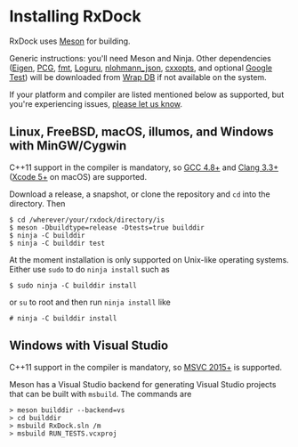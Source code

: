 # Installing RxDock

RxDock uses [Meson](https://mesonbuild.com/) for building.

Generic instructions: you'll need Meson and Ninja. Other dependencies
([Eigen](http://eigen.tuxfamily.org/), [PCG](https://www.pcg-random.org/),
[fmt](https://fmt.dev/), [Loguru](https://emilk.github.io/loguru/),
[nlohmann_json](https://nlohmann.github.io/json/),
[cxxopts](https://github.com/jarro2783/cxxopts), and optional
[Google Test](https://github.com/google/googletest)) will be downloaded from
[Wrap DB](https://wrapdb.mesonbuild.com/) if not available on the system.

If your platform and compiler are listed mentioned below as supported, but
you're experiencing issues,
[please let us know](https://gitlab.com/rxdock/rxdock/issues).

## Linux, FreeBSD, macOS, illumos, and Windows with MinGW/Cygwin

C++11 support in the compiler is mandatory, so
[GCC 4.8+](https://www.gnu.org/software/gcc/projects/cxx-status.html) and
[Clang 3.3+](https://clang.llvm.org/cxx_status.html)
([Xcode 5+](https://developer.apple.com/library/archive/releasenotes/DeveloperTools/RN-Xcode/Chapters/Introduction.html#//apple_ref/doc/uid/TP40001051-CH1-SW1)
on macOS) are supported.

Download a release, a snapshot, or clone the repository and `cd` into the
directory. Then

```
$ cd /wherever/your/rxdock/directory/is
$ meson -Dbuildtype=release -Dtests=true builddir
$ ninja -C builddir
$ ninja -C builddir test
```

At the moment installation is only supported on Unix-like operating systems.
Either use `sudo` to do `ninja install` such as

```
$ sudo ninja -C builddir install
```

or `su` to root and then run `ninja install` like

```
# ninja -C builddir install
```

## Windows with Visual Studio

C++11 support in the compiler is mandatory, so
[MSVC 2015+](https://docs.microsoft.com/en-us/cpp/overview/visual-cpp-language-conformance?view=vs-2015)
is supported.

Meson has a Visual Studio backend for generating Visual Studio projects that can
be built with `msbuild`. The commands are

```
> meson builddir --backend=vs
> cd builddir
> msbuild RxDock.sln /m
> msbuild RUN_TESTS.vcxproj
```
